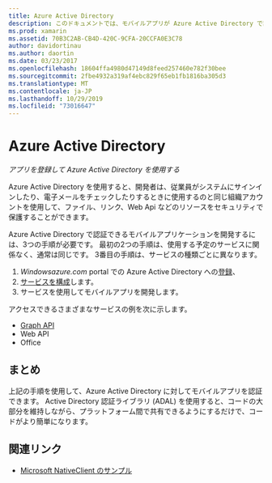 ```yaml
---
title: Azure Active Directory
description: このドキュメントでは、モバイルアプリが Azure Active Directory で認証できるようにするために従う必要がある手順について説明します。
ms.prod: xamarin
ms.assetid: 70B3C2AB-CB4D-420C-9CFA-20CCFA0E3C78
author: davidortinau
ms.author: daortin
ms.date: 03/23/2017
ms.openlocfilehash: 18604ffa4980d47149d8feed257460e782f30bee
ms.sourcegitcommit: 2fbe4932a319af4ebc829f65eb1fb1816ba305d3
ms.translationtype: MT
ms.contentlocale: ja-JP
ms.lasthandoff: 10/29/2019
ms.locfileid: "73016647"
---
```

# <a name="azure-active-directory"></a>Azure Active Directory

_アプリを登録して Azure Active Directory を使用する_

Azure Active Directory を使用すると、開発者は、従業員がシステムにサインインしたり、電子メールをチェックしたりするときに使用するのと同じ組織アカウントを使用して、ファイル、リンク、Web Api などのリソースをセキュリティで保護することができます。

Azure Active Directory で認証できるモバイルアプリケーションを開発するには、3つの手順が必要です。
最初の2つの手順は、使用する予定のサービスに関係なく、通常は同じです。 3番目の手順は、サービスの種類ごとに異なります。

  1. *Windowsazure.com* portal での Azure Active Directory への[登録](~/cross-platform/data-cloud/active-directory/get-started/register.md)、
  2. [サービスを構成](~/cross-platform/data-cloud/active-directory/get-started/configure.md)します。
  3. サービスを使用してモバイルアプリを開発します。

アクセスできるさまざまなサービスの例を次に示します。

- [Graph API](~/cross-platform/data-cloud/active-directory/graph.md)
- Web API
- Office

## <a name="conclusion"></a>まとめ

上記の手順を使用して、Azure Active Directory に対してモバイルアプリを認証できます。 Active Directory 認証ライブラリ (ADAL) を使用すると、コードの大部分を維持しながら、プラットフォーム間で共有できるようにするだけで、コードがより簡単になります。

## <a name="related-links"></a>関連リンク

- [Microsoft NativeClient のサンプル](https://github.com/AzureADSamples/NativeClient-MultiTarget-DotNet)
